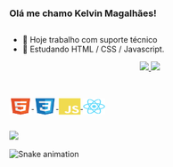 ### Olá me chamo Kelvin Magalhães!
</div>
  
  ##
 
<div> 

- 🔭 Hoje trabalho com suporte técnico
- 🌱 Estudando HTML / CSS / Javascript.

<div align="center">
  <a href="https://github.com/sonecacps">
  <img height="180em" src="https://github-readme-stats.vercel.app/api?username=Sonecacps&show_icons=true&theme=dark&include_all_commits=true&count_private=true"/>
  <img height="180em" src="https://github-readme-stats.vercel.app/api/top-langs/?username=Sonecacps&layout=compact&langs_count=7&theme=dark"/>
</div>

</div>
  
  ##
 
<div>  

<div style="display: inline_block"><br>
  <img align="center" alt="Kelvin-HTML" height="30" width="40" src="https://raw.githubusercontent.com/devicons/devicon/master/icons/html5/html5-original.svg">
  <img align="center" alt="Kelvin-CSS" height="30" width="40" src="https://raw.githubusercontent.com/devicons/devicon/master/icons/css3/css3-original.svg">
  <img align="center" alt="Kelvin-Js" height="30" width="40" src="https://raw.githubusercontent.com/devicons/devicon/master/icons/javascript/javascript-plain.svg">
  <img align="center" alt="Kelvin-React" height="30" width="40" src="https://raw.githubusercontent.com/devicons/devicon/master/icons/react/react-original.svg">
</div>

</div>
  
  ##
 
<div> 
<div>
<a href="https://www.linkedin.com/in/kelvincps" target="_blank"><img src="https://img.shields.io/badge/-LinkedIn-%230077B5?style=for-the-badge&logo=linkedin&logoColor=white" target="_blank"></a>

![Snake animation](https://github.com/Sonecacps/Sonecacps/blob/output/github-contribution-grid-snake.svg)

</div>

<!--
**Sonecacps/Sonecacps** is a ✨ _special_ ✨ repository because its `README.md` (this file) appears on your GitHub profile.

Here are some ideas to get you started:

- 🔭 Hoje trabalho com suporte técnico
- 🌱 Estudando HTML / CSS / Javascript.
- 👯 I’m looking to collaborate on ...
- 🤔 I’m looking for help with ...
- 💬 Ask me about ...
- 📫 How to reach me: ...
- 😄 Pronouns: ...
- ⚡ Fun fact: ...
-->
